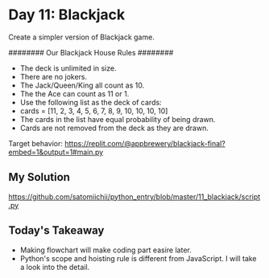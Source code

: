 # Day 11: Blackjack

Create a simpler version of Blackjack game.

######## Our Blackjack House Rules ########

- The deck is unlimited in size.
- There are no jokers.
- The Jack/Queen/King all count as 10.
- The the Ace can count as 11 or 1.
- Use the following list as the deck of cards:
- cards = [11, 2, 3, 4, 5, 6, 7, 8, 9, 10, 10, 10, 10]
- The cards in the list have equal probability of being drawn.
- Cards are not removed from the deck as they are drawn.

Target behavior: https://replit.com/@appbrewery/blackjack-final?embed=1&output=1#main.py

## My Solution

https://github.com/satomiichii/python_entry/blob/master/11_blackjack/script.py

## Today's Takeaway

- Making flowchart will make coding part easire later.
- Python's scope and hoisting rule is different from JavaScript. I will take a look into the detail.
